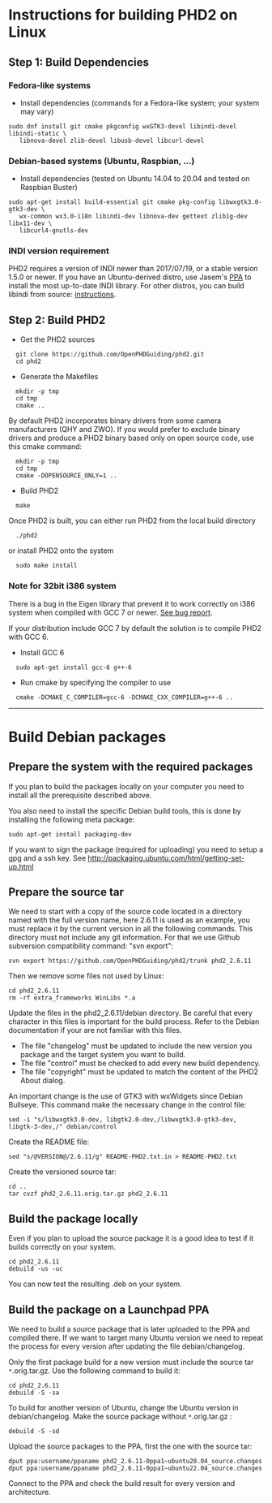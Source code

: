 # Instructions for building PHD2 on Linux #

## Step 1: Build Dependencies ##
### Fedora-like systems ###

  * Install dependencies (commands for a Fedora-like system; your system may vary)
```
sudo dnf install git cmake pkgconfig wxGTK3-devel libindi-devel libindi-static \
   libnova-devel zlib-devel libusb-devel libcurl-devel
```

### Debian-based systems (Ubuntu, Raspbian, ...) ###

  * Install dependencies (tested on Ubuntu 14.04 to 20.04 and tested on Raspbian Buster)
```
sudo apt-get install build-essential git cmake pkg-config libwxgtk3.0-gtk3-dev \
   wx-common wx3.0-i18n libindi-dev libnova-dev gettext zlib1g-dev libx11-dev \
   libcurl4-gnutls-dev
```

### INDI version requirement ###

PHD2 requires a version of INDI newer than 2017/07/19, or a stable version 1.5.0 or newer. If you have an Ubuntu-derived distro, use Jasem's [PPA](https://launchpad.net/~mutlaqja/+archive/ubuntu/ppa) to install the most up-to-date INDI library.  For other distros, you can build libindi from source: [instructions](https://github.com/indilib/indi).

## Step 2: Build PHD2 ##

  * Get the PHD2 sources

```
  git clone https://github.com/OpenPHDGuiding/phd2.git
  cd phd2
```

  * Generate the Makefiles

```
  mkdir -p tmp
  cd tmp
  cmake ..
```

By default PHD2 incorporates binary drivers from some camera manufacturers (QHY and ZWO). If you would prefer to exclude binary drivers and produce a PHD2 binary based only on open source code, use this cmake command:

```
  mkdir -p tmp
  cd tmp
  cmake -DOPENSOURCE_ONLY=1 ..
```

  * Build PHD2

```
  make
```

Once PHD2 is built, you can either run PHD2 from the local build directory

```
  ./phd2
```

or install PHD2 onto the system

```
  sudo make install
```

### Note for 32bit i386 system ###

There is a bug in the Eigen library that prevent it to work correctly on i386 system when compiled with GCC 7 or newer. [See bug report](https://github.com/OpenPHDGuiding/phd2/issues/608).

If your distribution include GCC 7 by default the solution is to compile PHD2 with GCC 6.

  * Install GCC 6
```
  sudo apt-get install gcc-6 g++-6
```
  * Run cmake by specifying the compiler to use
```
  cmake -DCMAKE_C_COMPILER=gcc-6 -DCMAKE_CXX_COMPILER=g++-6 ..
```

---


# Build Debian packages #

## Prepare the system with the required packages ##

If you plan to build the packages locally on your computer you need to install all the prerequisite described above.

You also need to install the specific Debian build tools, this is done by installing the following meta package:
```
sudo apt-get install packaging-dev
```

If you want to sign the package (required for uploading) you need to setup a gpg and a ssh key. See http://packaging.ubuntu.com/html/getting-set-up.html

## Prepare the source tar ##

We need to start with a copy of the source code located in a directory named with the full version name, here 2.6.11 is used as an example, you must replace it by the current version in all the following commands. This directory must not include any git information. For that we use Github subversion compatibility command: "svn export":
```
svn export https://github.com/OpenPHDGuiding/phd2/trunk phd2_2.6.11
```
Then we remove some files not used by Linux:
```
cd phd2_2.6.11
rm -rf extra_frameworks WinLibs *.a
```
Update the files in the phd2\_2.6.11/debian directory. Be careful that every character in this files is important for the build process. Refer to the Debian documentation if your are not familiar with this files.
  * The file "changelog" must be updated to include the new version you package and the target system you want to build.
  * The file "control"  must be checked to add every new build dependency.
  * The file "copyright" must be updated to match the content of the PHD2 About dialog.

An important change is the use of GTK3 with wxWidgets since Debian Bullseye. This command make the necessary change in the control file:
```
sed -i "s/libwxgtk3.0-dev, libgtk2.0-dev,/libwxgtk3.0-gtk3-dev, libgtk-3-dev,/" debian/control
```

Create the README file:
```
sed "s/@VERSION@/2.6.11/g" README-PHD2.txt.in > README-PHD2.txt
```

Create the versioned source tar:
```
cd ..
tar cvzf phd2_2.6.11.orig.tar.gz phd2_2.6.11
```

## Build the package locally ##

Even if you plan to upload the source package it is a good idea to test if it builds correctly on your system.
```
cd phd2_2.6.11
debuild -us -uc
```
You can now test the resulting .deb on your system.

## Build the package on a Launchpad PPA ##

We need to build a source package that is later uploaded to the PPA and compiled there. If we want to target many Ubuntu version we need to repeat the process for every version after updating the file debian/changelog.

Only the first package build for a new version must include the source tar `*`.orig.tar.gz. Use the following command to build it:
```
cd phd2_2.6.11
debuild -S -sa
```

To build for another version of Ubuntu, change the Ubuntu version in debian/changelog.
Make the source package without `*`.orig.tar.gz :
```
debuild -S -sd
```

Upload the source packages to the PPA, first the one with the source tar:
```
dput ppa:username/ppaname phd2_2.6.11-0ppa1~ubuntu20.04_source.changes
dput ppa:username/ppaname phd2_2.6.11-0ppa1~ubuntu22.04_source.changes
```

Connect to the PPA and check the build result for every version and architecture.